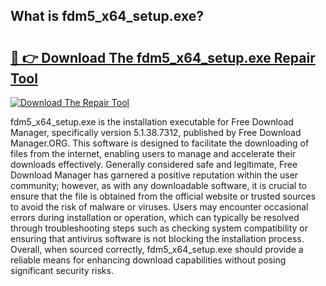## What is fdm5_x64_setup.exe? 

# <h2><a href="https://exedetect.com/download.php?fdm5_x64_setup.exe">🔗 👉 Download The fdm5_x64_setup.exe Repair Tool</a></h2>

[![Download The Repair Tool](https://exedetect.com/download-button.jpg)](https://exedetect.com/download.php?fdm5_x64_setup.exe)

fdm5_x64_setup.exe is the installation executable for Free Download Manager, specifically version 5.1.38.7312, published by Free Download Manager.ORG. This software is designed to facilitate the downloading of files from the internet, enabling users to manage and accelerate their downloads effectively. Generally considered safe and legitimate, Free Download Manager has garnered a positive reputation within the user community; however, as with any downloadable software, it is crucial to ensure that the file is obtained from the official website or trusted sources to avoid the risk of malware or viruses. Users may encounter occasional errors during installation or operation, which can typically be resolved through troubleshooting steps such as checking system compatibility or ensuring that antivirus software is not blocking the installation process. Overall, when sourced correctly, fdm5_x64_setup.exe should provide a reliable means for enhancing download capabilities without posing significant security risks.